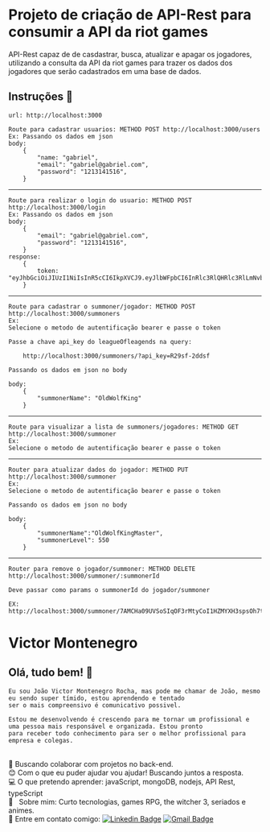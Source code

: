 # Projeto de criação de API-Rest para consumir a API da riot games 
 API-Rest capaz de de casdastrar, busca, atualizar e apagar os jogadores, utilizando a consulta da API da riot games para trazer os dados dos jogadores que serão cadastrados em uma base de dados.

## Instruções :wave:
    url: http://localhost:3000

    Route para cadastrar usuarios: METHOD POST http://localhost:3000/users
    Ex: Passando os dados em json 
    body:
        {
            "name: "gabriel",
            "email": "gabriel@gabriel.com",
            "password": "1213141516",
        }
--------
    Route para realizar o login do usuario: METHOD POST http://localhost:3000/login
    Ex: Passando os dados em json
    body:
        {
            "email": "gabriel@gabriel.com",
            "password": "1213141516",
        }
    response:
        {
            token: "eyJhbGciOiJIUzI1NiIsInR5cCI6IkpXVCJ9.eyJlbWFpbCI6InRlc3RlQHRlc3RlLmNvbSIsImlhdCI6MTYyNTQ4NDA0MywiZXhwIjoxNjI1NTcwNDQzLCJzdWIiOiI0YzMzYmE1YS1kODAyLTQwZWYtYjlmMi1kNDk1OGFjMjhjZmYifQ.oXzGZvoQYdP2N08OkCCG7gMO6lnLfSC16NpgL1SNfic"
        }
----
    Route para cadastrar o summoner/jogador: METHOD POST http://localhost:3000/summoners
    Ex:
    Selecione o metodo de autentificação bearer e passe o token

    Passe a chave api_key do leagueOfleagends na query:

        http://localhost:3000/summoners/?api_key=R29sf-2ddsf
    
    Passando os dados em json no body
    
    body: 
        {
            "summonerName": "OldWolfKing"
        }
---    
    Route para visualizar a lista de summoners/jogadores: METHOD GET http://localhost:3000/summoner
    Ex:
    Selecione o metodo de autentificação bearer e passe o token
---
    Router para atualizar dados do jogador: METHOD PUT http://localhost:3000/summoner
    Ex:
    Selecione o metodo de autentificação bearer e passe o token
    
    Passando os dados em json no body
    
    body: 
        {
            "summonerName":"OldWolfKingMaster",
            "summonerLevel": 550
        }
----
    Router para remove o jogador/summoner: METHOD DELETE http://localhost:3000/summoner/:summonerId
    
    Deve passar como params o summonerId do jogador/summoner

    EX: 
    http://localhost:3000/summoner/7AMCHa09UVSoSIqOF3rMtyCoI1HZMYXH3spsOh7tqo_OmQ
    


    
 

# Victor Montenegro 

## Olá, tudo bem! :wave:
    Eu sou João Victor Montenegro Rocha, mas pode me chamar de João, mesmo eu sendo super tímido, estou aprendendo e tentado 
    ser o mais compreensivo é comunicativo possivel.

    Estou me desenvolvendo é crescendo para me tornar um profissional e uma pessoa mais responsável e organizada. Estou pronto 
    para receber todo conhecimento para ser o melhor profissional para empresa e colegas.

 <br/> :purple_heart: Buscando colaborar com projetos no back-end.
 <br/> :blush: Com o que eu puder ajudar vou ajudar! Buscando juntos a resposta.
 <br/> :computer: O que pretendo aprender: javaScript, mongoDB, nodejs, API Rest, typeScript
 <br/> 💬  &nbsp; Sobre mim: Curto tecnologias, games RPG, the witcher 3, seriados e animes. 
 <br/> :email: Entre em contato comigo: [![Linkedin Badge](https://img.shields.io/badge/-VictorMontenegro-blue?style=flat-square&logo=Linkedin&logoColor=white&link=https://https://www.linkedin.com/in/joao-victor-montenegro-595791194/)](https://www.linkedin.com/in/joao-victor-montenegro-595791194/) 
 [![Gmail Badge](https://img.shields.io/badge/-jvcmontenegro67@gmail.com-c14438?style=flat-square&logo=Gmail&logoColor=white&link=victor:jvcmontenegro67@gmail.com)](victor:jvcmontenegro67@gmail.com)

